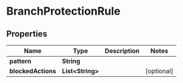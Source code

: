 

# BranchProtectionRule


## Properties

Name | Type | Description | Notes
------------ | ------------- | ------------- | -------------
**pattern** | **String** |  | 
**blockedActions** | **List&lt;String&gt;** |  |  [optional]



